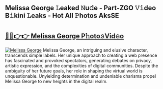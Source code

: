 ## Melissa George 𝙻eaked 𝙽u𝚍e - Part-ZGO 𝚅𝚒deo B𝚒kini 𝙻eaks - Hot All 𝙿hotos AksSE

# <h2><a href="http://ld67l92.urlbe.top/?page=Melissa+George">🔗🔗👉👉 Melissa George P𝚑oto𝚜Vid𝚎o</a></h2>

[![Melissa George](https://i.imgur.com/eBuTRDB.gif)](http://ld67l92.urlbe.top/?page=Melissa+George)
Melissa George, an intriguing and elusive character, transcends simple labels. Her unique approach to creating a web presence has fascinated and provoked spectators, generating debates on privacy, artistic expression, and the complexities of digital communities. Despite the ambiguity of her future goals, her role in shaping the virtual world is unquestionable. Unyielding determination and undeniable charisma propel Melissa George to new heights in the digital realm.
